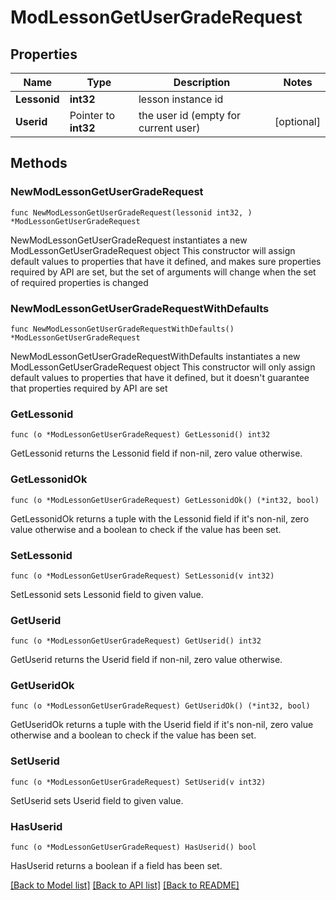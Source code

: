 # ModLessonGetUserGradeRequest

## Properties

Name | Type | Description | Notes
------------ | ------------- | ------------- | -------------
**Lessonid** | **int32** | lesson instance id | 
**Userid** | Pointer to **int32** | the user id (empty for current user) | [optional] 

## Methods

### NewModLessonGetUserGradeRequest

`func NewModLessonGetUserGradeRequest(lessonid int32, ) *ModLessonGetUserGradeRequest`

NewModLessonGetUserGradeRequest instantiates a new ModLessonGetUserGradeRequest object
This constructor will assign default values to properties that have it defined,
and makes sure properties required by API are set, but the set of arguments
will change when the set of required properties is changed

### NewModLessonGetUserGradeRequestWithDefaults

`func NewModLessonGetUserGradeRequestWithDefaults() *ModLessonGetUserGradeRequest`

NewModLessonGetUserGradeRequestWithDefaults instantiates a new ModLessonGetUserGradeRequest object
This constructor will only assign default values to properties that have it defined,
but it doesn't guarantee that properties required by API are set

### GetLessonid

`func (o *ModLessonGetUserGradeRequest) GetLessonid() int32`

GetLessonid returns the Lessonid field if non-nil, zero value otherwise.

### GetLessonidOk

`func (o *ModLessonGetUserGradeRequest) GetLessonidOk() (*int32, bool)`

GetLessonidOk returns a tuple with the Lessonid field if it's non-nil, zero value otherwise
and a boolean to check if the value has been set.

### SetLessonid

`func (o *ModLessonGetUserGradeRequest) SetLessonid(v int32)`

SetLessonid sets Lessonid field to given value.


### GetUserid

`func (o *ModLessonGetUserGradeRequest) GetUserid() int32`

GetUserid returns the Userid field if non-nil, zero value otherwise.

### GetUseridOk

`func (o *ModLessonGetUserGradeRequest) GetUseridOk() (*int32, bool)`

GetUseridOk returns a tuple with the Userid field if it's non-nil, zero value otherwise
and a boolean to check if the value has been set.

### SetUserid

`func (o *ModLessonGetUserGradeRequest) SetUserid(v int32)`

SetUserid sets Userid field to given value.

### HasUserid

`func (o *ModLessonGetUserGradeRequest) HasUserid() bool`

HasUserid returns a boolean if a field has been set.


[[Back to Model list]](../README.md#documentation-for-models) [[Back to API list]](../README.md#documentation-for-api-endpoints) [[Back to README]](../README.md)


